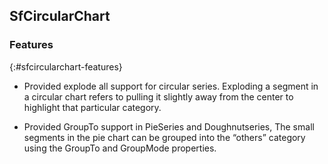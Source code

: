 ## SfCircularChart 

### Features
{:#sfcircularchart-features}

* Provided explode all support for circular series. Exploding a segment in a circular chart refers to pulling it slightly away from the center to highlight that particular category.

* Provided GroupTo support in PieSeries and Doughnutseries, The small segments in the pie chart can be grouped into the “others” category using the GroupTo and GroupMode properties. 